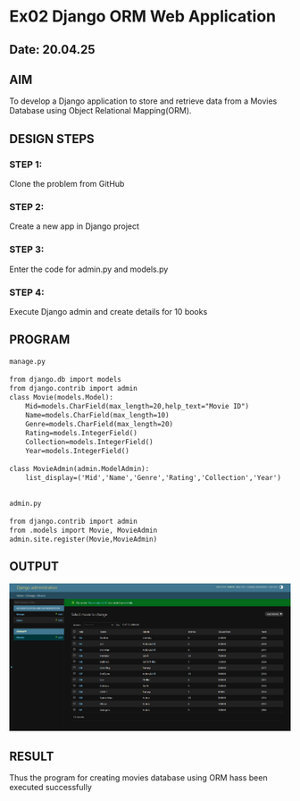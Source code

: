 # Ex02 Django ORM Web Application
## Date: 20.04.25

## AIM
To develop a Django application to store and retrieve data from a Movies Database using Object Relational Mapping(ORM).


## DESIGN STEPS

### STEP 1:
Clone the problem from GitHub

### STEP 2:
Create a new app in Django project

### STEP 3:
Enter the code for admin.py and models.py

### STEP 4:
Execute Django admin and create details for 10 books

## PROGRAM
```
manage.py

from django.db import models
from django.contrib import admin
class Movie(models.Model):
    Mid=models.CharField(max_length=20,help_text="Movie ID")
    Name=models.CharField(max_length=10)
    Genre=models.CharField(max_length=20)
    Rating=models.IntegerField()
    Collection=models.IntegerField()
    Year=models.IntegerField()
    
class MovieAdmin(admin.ModelAdmin):
    list_display=('Mid','Name','Genre','Rating','Collection','Year')
    
``` 

```
admin.py

from django.contrib import admin
from .models import Movie, MovieAdmin
admin.site.register(Movie,MovieAdmin)
```


## OUTPUT

![alt text](<Screenshot 2025-05-11 191444.png>)


## RESULT
Thus the program for creating movies database using ORM hass been executed successfully
